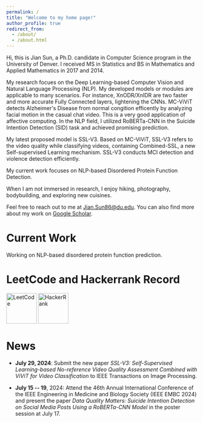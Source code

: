 ```yaml
---
permalink: /
title: "Welcome to my home page!"
author_profile: true
redirect_from: 
  - /about/
  - /about.html
---
```


Hi, this is Jian Sun, a Ph.D. candidate in Computer Science program in the University of Denver. I received MS in Statistics and BS in Mathematics and Applied Mathematics in 2017 and 2014.

My research focues on the Deep Learning-based Computer Vision and Natural Language Processing (NLP). My developed models or modules are applicable to many scenarios. For instance, XnODR/XnIDR are two faster and more accurate Fully Connected layers, lightening the CNNs. MC-ViViT detects Alzheimer's Disease from normal congition efficently by analyzing facial motion in the casual chat video. This is a very good application of affective computing. In the NLP field, I utilized RoBERTa-CNN in the Suicide Intention Detection (SID) task and achieved promising prediction.

My latest proposed model is SSL-V3. Based on MC-ViViT, SSL-V3 refers to the video quality while classifying videos, containing Combined-SSL, a new Self-supervised Learning mechanism. SSL-V3 conducts MCI detection and violence detection efficiently. 

My current work focuses on NLP-based Disordered Protein Function Detection.

When I am not immersed in research, I enjoy hiking, photography, bodybuilding, and exploring new cuisines.

Feel free to reach out to me at [Jian.Sun86@du.edu](mailto:Jian.Sun86@du.edu?subject=Test). You can also find more about my work on [Google Scholar](https://scholar.google.com/citations?user=8bq3_mEAAAAJ&hl=en).

Current Work
=============

Working on NLP-based disordered protein function prediction.

LeetCode and Hackerrank Record
==============================

[<img src="https://miro.medium.com/v2/resize:fit:1020/0*xJCLQQRZv3XFMUd1" alt="LeetCode" width="80" height="80">](https://leetcode.com/u/jiansfoggy/) [<img src="https://upload.wikimedia.org/wikipedia/commons/thumb/4/40/HackerRank_Icon-1000px.png/600px-HackerRank_Icon-1000px.png" alt="HackerRank" width="80" height="80">](https://www.hackerrank.com/profile/jian_sun)

News
=====

* **July 29, 2024**: Submit the new paper <i>SSL-V3: Self-Supervised Learning-based No-reference Video Quality Assessment Combined with ViViT for Video Classification</i> to IEEE Transactions on Image Processing.

* **July 15 -- 19**, 2024: Attend the 46th Annual International Conference of the IEEE Engineering in Medicine and Biology Society (IEEE EMBC 2024) and present the paper <i>Data Quality Matters: Suicide Intention Detection on Social Media Posts Using a RoBERTa-CNN Model</i> in the poster session at July 17.
